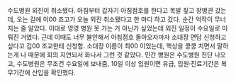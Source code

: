 수도병원 외진이 취소됐다. 아침부터 갑자기 아침점호를 한다고 목발 짚고 장병관 갔는데, 오는 길에 이00 죠고가 오늘 외진 취소됐다고 한 마디 하고 갔다. 순간 억작이 무너지는 줄 알았다. 이대로 영영 병원 못 가는 거 아닌가 싶었는데 외진 일정이 수요일로 미뤄진 거였다. 근데 이때도 너무 불안해서 아침점호 돌아오자마자 소대장 면담 신청하고 싶다고 김00 조교한테 신청함. 소대장 이름이 최00 이었는데, 핵상을 쿵쿵 치면서 말하는게 나 때문에 회의 지연되서 화나서 그런 것 같았다. 민간 병원은 수도병원 진단 나오고, 수도병원은 무조건 수요일에 보내줌, 10일 이상 입원이면 유급, 입원·진료기간은 복무기간에 산입을 확인했다.
